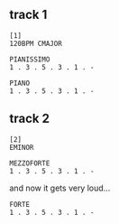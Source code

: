 
## track 1

```
[1]
120BPM CMAJOR

PIANISSIMO
1 . 3 . 5 . 3 . 1 . -

PIANO
1 . 3 . 5 . 3 . 1 . -
```

## track 2

```
[2]
EMINOR

MEZZOFORTE
1 . 3 . 5 . 3 . 1 . -
```

and now it gets very loud...

```
FORTE
1 . 3 . 5 . 3 . 1 . -
```
